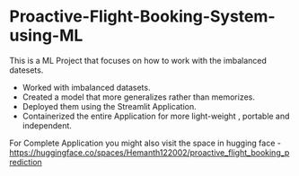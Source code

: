 # Proactive-Flight-Booking-System-using-ML

This is a ML Project that focuses on how to work with the imbalanced datesets.

- Worked with imbalanced datasets.
- Created a model that more generalizes rather than memorizes.
- Deployed them using the Streamlit Application.
- Containerized the entire Application for more light-weight , portable and independent.

For Complete Application you might also visit the space in hugging face - https://huggingface.co/spaces/Hemanth122002/proactive_flight_booking_prediction
